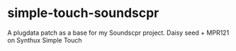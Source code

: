 # simple-touch-soundscpr
A plugdata patch as a base for my Soundscpr project. Daisy seed + MPR121 on Synthux Simple Touch
